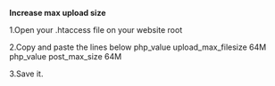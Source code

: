 **Increase max upload size**


1.Open your .htaccess file on your website root

2.Copy and paste the lines below
    php_value upload_max_filesize 64M
    php_value post_max_size 64M

3.Save it.
